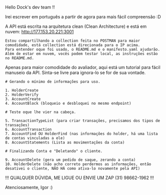 Hello Dock's dev team !!

Irei escrever em português a partir de agora para mais fácil compreensão :D

A API está escrita na arquitetura clean (Clean Architecture) e está em nuvem: http://177.153.20.221:3001

    Estou compartilhando a collection feita no POSTMAN para maior comodidade, está collection está direcionada para o IP acima.
    Para entender oque foi usado, o README.md e o manifesto.yaml ajudarão.
    Além de estar em nuvem, vocês podem testar local, as instruções estão no README.md.

Apenas para maior comodidade do avaliador, aqui está um tutorial para fácil manuseio da API.
Sinta-se livre para ignora-lo se for de sua vontade.

    # Gerando o mínimo de informações para uso.

    1. HolderCreate
    2. HolderVerify
    3. AccountCreate
    4. AccountBlock (bloqueio e desbloquei no mesmo endpoint)

    # Teste oque lhe vier na cabeça.

    5. TransactionTypeList (para criar transações, precisamos dos tipos de transações)
    6. AccountTransaction
    7. AccountFind OU HolderFind (nas informações do holder, há uma lista de contas vinculadas a ele)
    8. AccountStatements (Lista as movimentações da conta)

    # Finalizando Conta e "Deletando" o cliente.

    9. AccountDelete (gera um pedido de saque, zerando a conta)
    10. HolderDelete (não acho correto perdermos as informações, então desativei o cliente, NÃO HÁ como ativa-lo novamente pela API)    
    
!!! QUALQUER DÚVIDA, ME LIGUE OU ENVIE UM ZAP (31) 98662-1962 !!!

Atenciosamente, Igor :) 